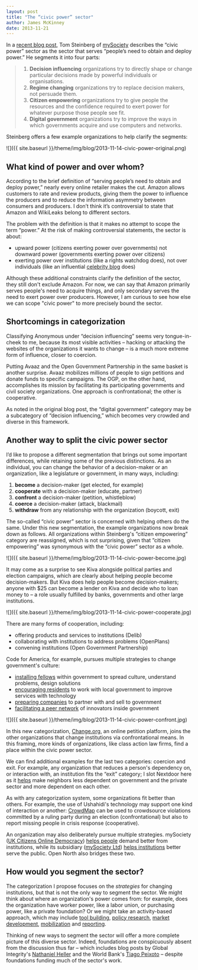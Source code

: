 ```yaml
---
layout: post
title: "The “civic power” sector"
author: James McKinney
date: 2013-11-21
---
```

In a [recent blog post](http://www.mysociety.org/2013/08/05/what-should-we-do-about-the-naming-deficitsurplus-part-2/), Tom Steinberg of [mySociety](http://mysociety.org/) describes the “civic power” sector as the sector that serves “people’s need to obtain and deploy power.” He segments it into four parts:

>1. **Decision influencing** organizations try to directly shape or change particular decisions made by powerful individuals or organisations.
>1. **Regime changing** organizations try to replace decision makers, not persuade them.
>1. **Citizen empowering** organizations try to give people the resources and the confidence required to exert power for whatever purpose those people see fit.
>1. **Digital government** organizations try to improve the ways in which governments acquire and use computers and networks.

Steinberg offers a few example organizations to help clarify the segments:

![]({{ site.baseurl }}/theme/img/blog/2013-11-14-civic-power-original.png)

## What kind of power and over whom?

According to the brief definition of “serving people’s need to obtain and deploy power,” nearly every online retailer makes the cut. Amazon allows customers to rate and review products, giving them the power to influence the producers and to reduce the information asymmetry between consumers and producers. I don’t think it’s controversial to state that Amazon and WikiLeaks belong to different sectors.

The problem with the definition is that it makes no attempt to scope the term “power.” At the risk of making controversial statements, the sector is about:

* upward power (citizens exerting power over governments) not downward power (governments exerting power over citizens)
* exerting power over institutions (like a rights watchdog does), not over individuals (like an influential [celebrity blog](http://perezhilton.com/) does)

Although these additional constraints clarify the definition of the sector, they still don't exclude Amazon. For now, we can say that Amazon primarily serves people's need to acquire things, and only secondary serves the need to exert power over producers. However, I am curious to see how else we can scope "civic power" to more precisely bound the sector.

## Shortcomings in categorization

Classifying Anonymous under “decision influencing” seems very tongue-in-cheek to me, because its most visible activities – hacking or attacking the websites of the organizations it wants to change – is a much more extreme form of influence, closer to coercion.

Putting Avaaz and the Open Government Partnership in the same basket is another surprise. Avaaz mobilizes millions of people to sign petitions and donate funds to specific campaigns. The OGP, on the other hand, accomplishes its mission by facilitating its participating governments and civil society organizations. One approach is confrontational; the other is cooperative.

As noted in the original blog post, the “digital government” category may be a subcategory of “decision influencing,” which becomes very crowded and diverse in this framework.

<h2 id="alternative">Another way to split the civic power sector</h2>

I’d like to propose a different segmentation that brings out some important differences, while retaining some of the previous distinctions. As an individual, you can change the behavior of a decision-maker or an organization, like a legislature or government, in many ways, including:

1. **become** a decision-maker (get elected, for example)
1. **cooperate** with a decision-maker (educate, partner)
1. **confront** a decision-maker (petition, whistleblow)
1. **coerce** a decision-maker (attack, blackmail)
1. **withdraw** from any relationship with the organization (boycott, exit)

The so-called “civic power” sector is concerned with helping others do the same. Under this new segmentation, the example organizations now break down as follows. All organizations within Steinberg's ”citizen empowering” category are reassigned, which is not surprising, given that ”citizen empowering” was synonymous with the “civic power” sector as a whole.

![]({{ site.baseurl }}/theme/img/blog/2013-11-14-civic-power-become.jpg)

It may come as a surprise to see Kiva alongside political parties and election campaigns, which are clearly about helping people become decision-makers. But Kiva does help people become decision-makers; anyone with $25 can become a lender on Kiva and decide who to loan money to – a role usually fulfilled by banks, governments and other large institutions.

![]({{ site.baseurl }}/theme/img/blog/2013-11-14-civic-power-cooperate.jpg)

There are many forms of cooperation, including:

* offering products and services to institutions (Delib)
* collaborating with institutions to address problems (OpenPlans)
* convening institutions (Open Government Partnership)

Code for America, for example, pursues multiple strategies to change government's culture:

* [installing fellows](http://www.codeforamerica.org/fellows/) within government to spread culture, understand problems, design solutions
* [encouraging residents](http://brigade.codeforamerica.org/) to work with local government to improve services with technology
* [preparing companies](http://www.codeforamerica.org/startups/) to partner with and sell to government
* [facilitating a peer network](http://peernetwork.in/) of innovators inside government

![]({{ site.baseurl }}/theme/img/blog/2013-11-14-civic-power-confront.jpg)

In this new categorization, [Change.org](http://change.org/), an online petition platform, joins the other organizations that change institutions via confrontational means. In this framing, more kinds of organizations, like class action law firms, find a place within the civic power sector.

We can find additional examples for the last two categories: coercion and exit. For example, any organization that reduces a person's dependency on, or interaction with, an institution fits the “exit” category; I slot Nextdoor here as it [helps](https://nextdoor.com/manifesto/) make neighbors less dependent on government and the private sector and more dependent on each other.

As with any categorization system, some organizations fit better than others. For example, the use of Ushahidi's technology may support one kind of interaction or another: [CrowdMap](https://crowdmap.com/) can be used to crowdsource violations committed by a ruling party during an election (confrontational) but also to report missing people in crisis response (cooperative).

An organization may also deliberately pursue multiple strategies. mySociety ([UK Citizens Online Democracy](http://opencorporates.com/companies/gb/03277032)) [helps people](http://www.mysociety.org/stream/uk/) demand better from institutions, while its subsidiary ([mySociety Ltd](http://opencorporates.com/companies/gb/05798215)) [helps institutions](http://www.mysociety.org/stream/services/) better serve the public. Open North also bridges these two.

## How would you segment the sector?

The categorization I propose focuses on the *strategies* for changing institutions, but that is not the only way to segment the sector. We might think about where an organization's power comes from: for example, does the organization have worker power, like a labor union, or purchasing power, like a private foundation? Or we might take an activity-based approach, which may include [tool building](http://www.participatorypolitics.org/), [policy research](http://www.policyalternatives.ca/), [market development](http://opendatainstitute.org/), [mobilization](http://busproject.org/) and [reporting](http://reporting.sunlightfoundation.com/).

Thinking of new ways to segment the sector will offer a more complete picture of this diverse sector. Indeed, foundations are conspicuously absent from the discussion thus far – which includes blog posts by Global Integrity's [Nathaniel Heller](https://www.globalintegrity.org/posts/what-should-call-open-government/) and the World Bank's [Tiago Peixoto](http://democracyspot.net/2013/06/17/open-government-feedback-loops-and-semantic-extravaganza/)  – despite foundations funding much of the sector's work.
